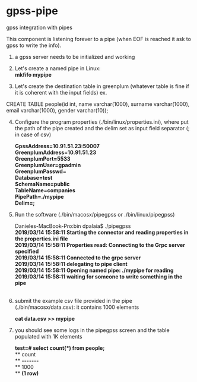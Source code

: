 # gpss-pipe
gpss integration with pipes

This component is listening forever to a pipe (when EOF is reached it ask to gpss to write the info). </br>

1) a gpss server needs to be initialized and working </br>

2) Let's create a named pipe in Linux: </br>
    **mkfifo mypipe </br>**

3) Let's create the destination table in greenplum (whatever table is fine if it is coherent with the input fields) ex. </br>

CREATE TABLE people(id int, name varchar(1000), surname varchar(1000), email varchar(1000), gender varchar(10)); </br>

4) Configure the program properties (./bin/linux/properties.ini), where put the path of the pipe created and the delim set as input field separator (; in case of csv) </br>

   **GpssAddress=10.91.51.23:50007</br>**
   **GreenplumAddress=10.91.51.23</br>**
   **GreenplumPort=5533</br>**
   **GreenplumUser=gpadmin</br>**
   **GreenplumPasswd=</br>**
   **Database=test</br>**
   **SchemaName=public</br>**
   **TableName=companies</br>**
   **PipePath=./mypipe</br>**
   **Delim=;</br>**

5) Run the software (./bin/macosx/pipegpss or ./bin/linux/pipegpss) </br>

    Danieles-MacBook-Pro:bin dpalaia$ ./pipegpss</br>
    **2019/03/14 15:58:11 Starting the connector and reading properties in the properties.ini file</br>**
    **2019/03/14 15:58:11 Properties read: Connecting to the Grpc server specified</br>**
    **2019/03/14 15:58:11 Connected to the grpc server</br>**
    **2019/03/14 15:58:11 delegating to pipe client</br>**
    **2019/03/14 15:58:11 Opening named pipe: ./mypipe for reading</br>**
    **2019/03/14 15:58:11 waiting for someone to write something in the pipe</br></br>**

6) submit the example csv file provided in the pipe (./bin/macosx/data.csv): it contains 1000 elements </br>

    **cat data.csv >> mypipe </br>**

7) you should see some logs in the pipegpss screen and the table populated with 1K elements </br>

    **test=# select count(*) from people;</br>**
    ** count </br>**
    **-------</br>**
    **  1000</br>**
    **(1 row)</br>**
